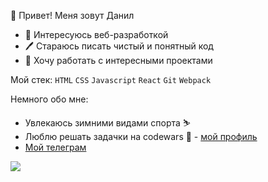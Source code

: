 👋 Привет! Меня зовут Данил
* 💜 Интересуюсь веб-разработкой
* 🖊️ Стараюсь писать чистый и понятный код
* 🚀 Хочу работать с интересными проектами

Мой стек: `HTML` `CSS` `Javascript` `React` `Git` `Webpack`

Немного обо мне:
* Увлекаюсь зимними видами спорта ⛷️
* Люблю решать задачки на codewars 💙 - [мой профиль](https://codewars.com/users/__dgash)
* [Мой телеграм](https://t.me/KZN_Danil_Gashigullin)

<img src="https://github-readme-stats.vercel.app/api?username=dgash2201&show_icons=true&title_color=ffffff&icon_color=bb2acf&text_color=daf7dc&bg_color=151515" />
